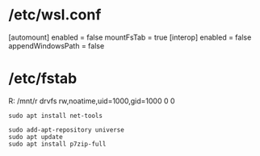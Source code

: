 # /etc/wsl.conf
[automount]
enabled = false
mountFsTab = true
[interop]
enabled = false
appendWindowsPath = false

# /etc/fstab
R:      /mnt/r  drvfs   rw,noatime,uid=1000,gid=1000    0 0

```
sudo apt install net-tools

sudo add-apt-repository universe
sudo apt update
sudo apt install p7zip-full
```

